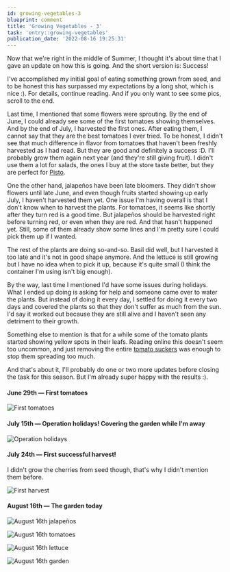 ```yaml
---
id: growing-vegetables-3
blueprint: comment
title: 'Growing Vegetables - 3'
task: 'entry::growing-vegetables'
publication_date: '2022-08-16 19:25:31'
---
```


Now that we're right in the middle of Summer, I thought it's about time that I gave an update on how this is going. And the short version is: Success!

I've accomplished my initial goal of eating something grown from seed, and to be honest this has surpassed my expectations by a long shot, which is nice :). For details, continue reading. And if you only want to see some pics, scroll to the end.

Last time, I mentioned that some flowers were sprouting. By the end of June, I could already see some of the first tomatoes showing themselves. And by the end of July, I harvested the first ones. After eating them, I cannot say that they are the best tomatoes I ever tried. To be honest, I didn't see that much difference in flavor from tomatoes that haven't been freshly harvested as I had read. But they are good and definitely a success :D. I'll probably grow them again next year (and they're still giving fruit). I didn't use them a lot for salads, the ones I buy at the store taste better, but they are perfect for [Pisto](https://umai.noeldemartin.com/viewer?url=https://noeldemartin.solidcommunity.net/cookbook/pisto#it).

One the other hand, jalapeños have been late bloomers. They didn't show flowers until late June, and even though fruits started showing up early July, I haven't harvested them yet. One issue I'm having overall is that I don't know when to harvest the plants. For tomatoes, it seems like shortly after they turn red is a good time. But jalapeños should be harvested right before turning red, or even when they are red. And that hasn't happened yet. Still, some of them already show some lines and I'm pretty sure I could pick them up if I wanted.

The rest of the plants are doing so-and-so. Basil did well, but I harvested it too late and it's not in good shape anymore. And the lettuce is still growing but I have no idea when to pick it up, because it's quite small (I think the container I'm using isn't big enough).

By the way, last time I mentioned I'd have some issues during holidays. What I ended up doing is asking for help and someone came over to water the plants. But instead of doing it every day, I settled for doing it every two days and covered the plants so that they don't suffer as much from the sun. I'd say it worked out because they are still alive and I haven't seen any detriment to their growth.

Something else to mention is that for a while some of the tomato plants started showing yellow spots in their leafs. Reading online this doesn't seem too uncommon, and just removing the entire [tomato suckers](https://duckduckgo.com/?q=tomato+suckers) was enough to stop them spreading too much.

And that's about it, I'll probably do one or two more updates before closing the task for this season. But I'm already super happy with the results :).

#### June 29th — First tomatoes

![First tomatoes](/img/tasks/growing-vegetables/june-29th-first-tomatoes.jpg)

#### July 15th — Operation holidays! Covering the garden while I'm away

![Operation holidays](/img/tasks/growing-vegetables/july-15th-operation-holidays.jpg)

#### July 24th — First successful harvest!

I didn't grow the cherries from seed though, that's why I didn't mention them before.

![First harvest](/img/tasks/growing-vegetables/july-24th-first-harvest.jpg)

#### August 16th — The garden today

![August 16th jalapeños](/img/tasks/growing-vegetables/august-16th-jalapenos.jpg)

![August 16th tomatoes](/img/tasks/growing-vegetables/august-16th-tomatoes.jpg)

![August 16th lettuce](/img/tasks/growing-vegetables/august-16th-lettuce.jpg)

![August 16th garden](/img/tasks/growing-vegetables/august-16th-garden.jpg)
